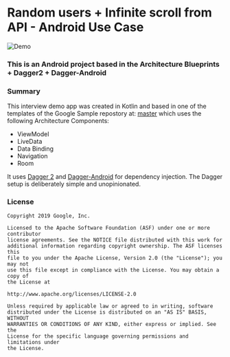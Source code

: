 # Random users + Infinite scroll from API - Android Use Case

![Demo](demo.gif)

### This is an Android project based in the Architecture Blueprints + Dagger2 + Dagger-Android
### Summary
This interview demo app was created in Kotlin and based in one of the templates of the Google Sample repostory at:
[master](https://github.com/googlesamples/android-architecture/tree/master) which uses
the following Architecture Components:
 - ViewModel
 - LiveData
 - Data Binding
 - Navigation
 - Room

It uses [Dagger 2](https://dagger.dev) and
[Dagger-Android](https://dagger.dev/android.html) for dependency injection. The Dagger setup is
deliberately simple and unopinionated.

### License


```
Copyright 2019 Google, Inc.

Licensed to the Apache Software Foundation (ASF) under one or more contributor
license agreements. See the NOTICE file distributed with this work for
additional information regarding copyright ownership. The ASF licenses this
file to you under the Apache License, Version 2.0 (the "License"); you may not
use this file except in compliance with the License. You may obtain a copy of
the License at

http://www.apache.org/licenses/LICENSE-2.0

Unless required by applicable law or agreed to in writing, software
distributed under the License is distributed on an "AS IS" BASIS, WITHOUT
WARRANTIES OR CONDITIONS OF ANY KIND, either express or implied. See the
License for the specific language governing permissions and limitations under
the License.
```

